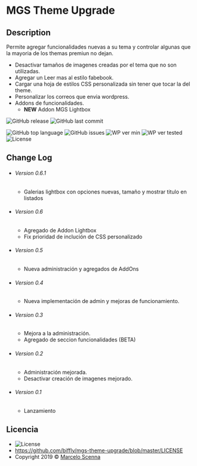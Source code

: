 <!--
https://dillinger.io/]
[https://shields.io/]
-->

# MGS Theme Upgrade

## Description
Permite agregar funcionalidades nuevas a su tema y controlar algunas que la mayoria de los themas premiun no dejan.
- Desactivar tamaños de imagenes creadas por el tema que no son utilizadas.
- Agregar un Leer mas al estilo fabebook.
- Cargar una hoja de estilos CSS personalizada sin tener que tocar la del theme.
- Personalizar los correos que envia wordpress.
- Addons de funcionalidades.
  - **NEW** Addon MGS Lightbox

![GitHub release](https://img.shields.io/github/release/biffly/mgs-theme-upgrade.svg?style=for-the-badge) ![GitHub last commit](https://img.shields.io/github/last-commit/biffly/mgs-theme-upgrade.svg?style=for-the-badge)

![GitHub top language](https://img.shields.io/github/languages/top/biffly/mgs-theme-upgrade.svg) ![GitHub issues](https://img.shields.io/github/issues-raw/biffly/mgs-theme-upgrade.svg) ![WP ver min](https://img.shields.io/badge/wordpress-4.9-blue.svg?logo=wordpress)  ![WP ver tested](https://img.shields.io/badge/wordpress-5.5%20tested-green.svg?logo=wordpress) ![License](https://img.shields.io/badge/license-BSD%202--Clause-blue.svg)


## Change Log
- ###### Version 0.6.1
  - Galerias lightbox con opciones nuevas, tamaño y mostrar titulo en listados
- ###### Version 0.6
  - Agregado de Addon Lightbox
  - Fix prioridad de inclución de CSS personalizado
- ###### Version 0.5
  - Nueva administración y agregados de AddOns
- ###### Version 0.4
  - Nueva implementación de admin y mejoras de funcionamiento.
- ###### Version 0.3
  - Mejora a la administración.
  - Agregado de seccion funcionalidades (BETA)
- ###### Version 0.2
  - Administración mejorada.
  - Desactivar creación de imagenes mejorado.
- ###### Version 0.1
  - Lanzamiento

## Licencia
- ![License](https://img.shields.io/badge/license-BSD%202--Clause-blue.svg)
- https://github.com/biffly/mgs-theme-upgrade/blob/master/LICENSE
- Copyright 2019 © [Marcelo Scenna](https://www.marceloscenna.com.ar)
